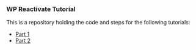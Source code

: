 ### WP Reactivate Tutorial

This is a repository holding the code and steps for the following tutorials:

* [Part 1](https://gopangolin.com/blog/building-wordpress-plugin-with-react-part-1/)
* [Part 2](https://gopangolin.com/blog/building-wordpress-plugin-with-react-part-2/)